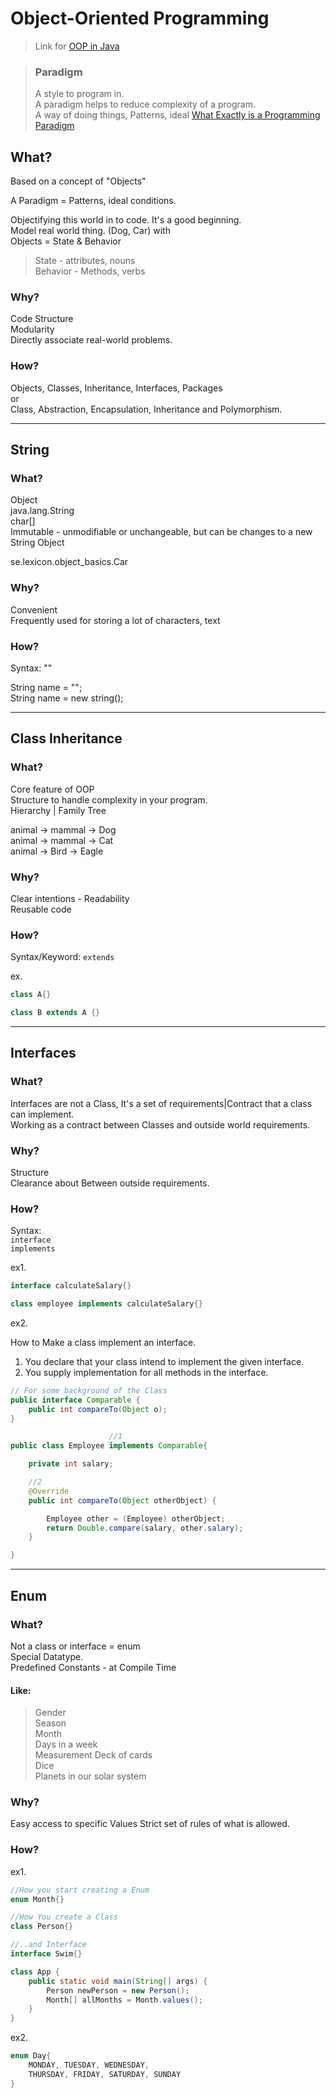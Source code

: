 # Object-Oriented Programming
>  Link for [OOP in Java](https://docs.oracle.com/javase/tutorial/java/concepts/index.html)

> ### Paradigm  
> A style to program in.  
> A paradigm helps to reduce complexity of a program.  
> A way of doing things, Patterns, ideal
> [What Exactly is a Programming Paradigm](https://www.freecodecamp.org/news/what-exactly-is-a-programming-paradigm/)  


## What?
Based on a concept of "Objects"

A Paradigm = Patterns, ideal conditions.

Objectifying this world in to code. It's a good beginning.  
Model real world thing. (Dog, Car) with  
Objects = State & Behavior
> State - attributes, nouns   
> Behavior - Methods, verbs


### Why?
Code Structure  
Modularity  
Directly associate real-world problems.  

### How?  
Objects, Classes, Inheritance, Interfaces, Packages  
or  
Class, Abstraction, Encapsulation, Inheritance and Polymorphism.  

---

## String

### What?
Object  
java.lang.String  
char[]  
Immutable - unmodifiable or unchangeable, but can be changes to a new String Object


se.lexicon.object_basics.Car

### Why?
Convenient  
Frequently used for storing a lot of characters, text

### How?
Syntax: ""  

String name = "";  
String name = new string();  

---

## Class Inheritance

### What?  
Core feature of OOP  
Structure to handle complexity in your program.  
Hierarchy | Family Tree 

animal -> mammal -> Dog  
animal -> mammal -> Cat  
animal -> Bird -> Eagle


### Why?  
Clear intentions - Readability  
Reusable code


### How?  
Syntax/Keyword:
``extends``  

ex.

```Java
class A{}
```
```Java
class B extends A {}
```

---


## Interfaces

### What?
Interfaces are not a Class, It's a set of requirements|Contract that a class can implement.  
Working as a contract between Classes and outside world requirements.

### Why?
Structure  
Clearance about Between outside requirements.

### How?

Syntax:  
``interface``  
``implements``


ex1.
````java
interface calculateSalary{}
````
````java
class employee implements calculateSalary{}
````


ex2.

How to Make a class implement an interface.
1. You declare that your class intend to implement the given interface.
1. You supply implementation for all methods in the interface.

````java
// For some background of the Class
public interface Comparable {
    public int compareTo(Object o);
}
````


```Java
                      //1
public class Employee implements Comparable{

    private int salary;

    //2
    @Override
    public int compareTo(Object otherObject) {

        Employee other = (Employee) otherObject;
        return Double.compare(salary, other.salary);
    }

}
```

---

## Enum

### What?  
Not a class or interface = enum  
Special Datatype.  
Predefined Constants - at Compile Time


#### Like:  
> Gender  
> Season  
> Month  
> Days in a week  
> Measurement
> Deck of cards  
> Dice  
> Planets in our solar system  

### Why?  
Easy access to specific Values
Strict set of rules of what is allowed.

### How?  

ex1.
```java
//How you start creating a Enum
enum Month{}

//How You create a Class
class Person{}

//..and Interface
interface Swim{}
```

````java
class App {
    public static void main(String[] args) {
        Person newPerson = new Person();
        Month[] allMonths = Month.values();
    }
}
````

ex2.
````java
enum Day{
    MONDAY, TUESDAY, WEDNESDAY,
    THURSDAY, FRIDAY, SATURDAY, SUNDAY
}
````













